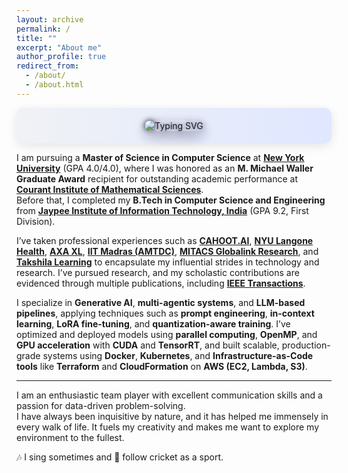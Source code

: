 ```yaml
---
layout: archive
permalink: /
title: ""
excerpt: "About me"
author_profile: true
redirect_from: 
  - /about/
  - /about.html
---
```

<div style="display: flex; justify-content: center; align-items: center; width: 100%; padding: 20px 0; background: linear-gradient(to right, #f0f2f5, #e0e7ff); border-radius: 12px; box-shadow: 0 4px 16px rgba(0, 0, 0, 0.1);">
  <img 
    src="https://readme-typing-svg.demolab.com?font=Fira+Code&weight=700&size=20&duration=3000&pause=1000&color=1A1A40&center=false&vCenter=true&multiline=true&width=800&height=70&lines=👋+Howdy!+I'm+Rahul+Singhal.;💼+Open+to+collaboration+%7C+Let's+build!" 
    alt="Typing SVG"
    style="
      max-width: 100%; 
      height: auto; 
      border-radius: 10px; 
      box-shadow: 0 8px 20px rgba(26, 26, 64, 0.2);
      animation: glow 3s ease-in-out infinite alternate;
    "
  />
</div>

<style>
@keyframes glow {
  from {
    filter: drop-shadow(0 0 4px #1A1A40) brightness(1);
  }
  to {
    filter: drop-shadow(0 0 10px #5c67f2) brightness(1.1);
  }
}
</style>




I am pursuing a **Master of Science in Computer Science** at [**New York University**](https://www.nyu.edu) (GPA 4.0/4.0), where I was honored as an **M. Michael Waller Graduate Award** recipient for outstanding academic performance at [**Courant Institute of Mathematical Sciences**](https://cs.nyu.edu).  
Before that, I completed my **B.Tech in Computer Science and Engineering** from [**Jaypee Institute of Information Technology, India**](https://www.jiit.ac.in) (GPA 9.2, First Division).

I’ve taken professional experiences such as [**CAHOOT.AI**](https://www.cahoot.ai), [**NYU Langone Health**](https://nyulangone.org), [**AXA XL**](https://axaxl.com), [**IIT Madras (AMTDC)**](https://www.iitm.ac.in/research/institute-research-centres/advanced-manufacturing-technology-development-centre), [**MITACS Globalink Research**](https://www.mitacs.ca/en), and [**Takshila Learning**](https://www.linkedin.com/company/takshilalearn/?originalSubdomain=in) to encapsulate my influential strides in technology and research. I’ve pursued research, and my scholastic contributions are evidenced through multiple publications, including [**IEEE Transactions**](https://ieeexplore.ieee.org/abstract/document/10115314/).

I specialize in **Generative AI**, **multi-agentic systems**, and **LLM-based pipelines**, applying techniques such as **prompt engineering**, **in-context learning**, **LoRA fine-tuning**, and **quantization-aware training**. I’ve optimized and deployed models using **parallel computing**, **OpenMP**, and **GPU acceleration** with **CUDA** and **TensorRT**, and built scalable, production-grade systems using **Docker**, **Kubernetes**, and **Infrastructure-as-Code tools** like **Terraform** and **CloudFormation** on **AWS (EC2, Lambda, S3)**.

---

I am an enthusiastic team player with excellent communication skills and a passion for data-driven problem-solving.  
I have always been inquisitive by nature, and it has helped me immensely in every walk of life. It fuels my creativity and makes me want to explore my environment to the fullest.

🎶 I sing sometimes and 🏏 follow cricket as a sport.



